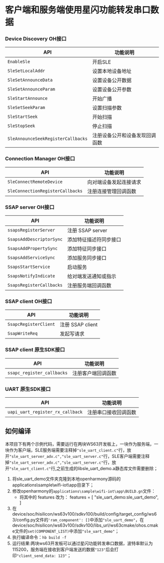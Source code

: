 # 客户端和服务端使用星闪功能转发串口数据<a name="ZH-CN_TOPIC_0000001130176841"></a>

### Device Discovery OH接口

| API                                                          | 功能说明                                |
| ------------------------------------------------------------ | --------------------------------------- |
| `EnableSle`                                                  | 开启SLE |
| `SleSetLocalAddr`                                            | 设置本地设备地址 |
| `SleSetAnnounceData`                                         | 设置设备公开数据 |                                 
| `SleSetAnnounceParam`                                        | 设置设备公开参数 |
| `SleStartAnnounce`                                           | 开始广播 |
| `SleSetSeekParam`                                            | 设置扫描参数 |
| `SleStartSeek`                                               | 开始扫描 |
| `SleStopSeek`                                                | 停止扫描 |
| `SleAnnounceSeekRegisterCallbacks`                           | 注册设备公开和设备发现回调函数 |

### Connection Manager OH接口

| API                                                          | 功能说明               |
| ------------------------------------------------------------ | -----------------------|
| `SleConnectRemoteDevice`                                     | 向对端设备发起连接请求 |
| `SleConnectionRegisterCallbacks`                             | 注册连接管理回调函数 |

### SSAP server OH接口

| API                                                          | 功能说明             |
| ------------------------------------------------------------ | -------------------- |
| `ssapsRegisterServer`                                        | 注册 SSAP server |
| `SsapsAddDescriptorSync`                                     | 添加特征描述符同步接口 |
| `SsapsAddPropertySync`                                       | 添加特征同步接口 |
| `SsapsAddServiceSync`                                        | 添加服务同步接口 |
| `SsapsStartService`                                          | 启动服务 |
| `SsapsNotifyIndicate`                                        | 给对端发送通知或指示 |
| `SsapsRegisterCallbacks`                                     | 注册服务端回调函数 |

### SSAP client OH接口

| API                                                          | 功能说明             |
| ------------------------------------------------------------ | -------------------- |
| `SsapcRegisterClient`                                              | 注册 SSAP client |
| `SsapWriteReq`                                               | 发起写请求 |

### SSAP client 原生SDK接口

| API                                                          | 功能说明             |
| ------------------------------------------------------------ | -------------------- |
| `ssapc_register_callbacks`                                   | 注册客户端回调函数 |


### UART 原生SDK接口

| API                                                          | 功能说明             |
| ------------------------------------------------------------ | -------------------- |
| `uapi_uart_register_rx_callback`                             | 注册串口接收回调函数 |





## 如何编译

本项目下有两个示例代码，需要运行在两块WS63开发板上，一块作为服务端，一块作为客户端，SLE服务端需要注释掉`"sle_uart_client.c"`行，放开`"sle_uart_server_adv.c","sle_uart_server.c"`行，SLE客户端需要注释掉`"sle_uart_server_adv.c","sle_uart_server.c"`行，放开`"sle_uart_client.c"`行,之前生成的libsle_uart_demo.a静态库文件需要删除；

1. 将sle_uart_demo文件夹克隆到本地openharmony源码的applications\sample\wifi-iot\app目录下；
2. 修改openharmony的`applications\sample\wifi-iot\app\BUILD.gn`文件：
   * 将其中的 features 改为：
    features = [
        "sle_uart_demo:sle_uart_demo",
    ]
3. 在device/soc/hisilicon/ws63v100/sdkv100/build/config/target_config/ws63/config.py文件的`'ram_component': []`中添加`"sle_uart_demo"`，在device/soc/hisilicon/ws63v100/sdkv100/libs_url/ws63cmake/ohos.cmake文件的`set(COMPONENT_LIST)`中添加`"sle_uart_demo"`；
4. 执行编译命令：`hb build -f`
5. 运行结果:两块ws63开发板可以通过星闪功能转发串口数据，波特率默认为115200，服务端在接收到客户端发送的数据`"123"`后会打印`"client_send_data: 123"`；